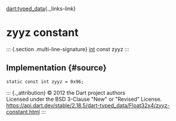 [dart:typed\_data](../../dart-typed_data/dart-typed_data-library){._links-link}

zyyz constant
=============

::: {.section .multi-line-signature}
[int](../../dart-core/int-class) const zyyz
:::

Implementation {#source}
--------------

``` {.language-dart data-language="dart"}
static const int zyyz = 0x96;
```

::: {._attribution}
© 2012 the Dart project authors\
Licensed under the BSD 3-Clause \"New\" or \"Revised\" License.\
<https://api.dart.dev/stable/2.18.5/dart-typed_data/Float32x4/zyyz-constant.html>
:::
